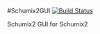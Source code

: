 #Schumix2GUI [![Build Status](https://travis-ci.org/Schumix/Schumix2GUI.svg?branch=master)](https://travis-ci.org/Schumix/Schumix2GUI)

Schumix2 GUI for Schumix2
